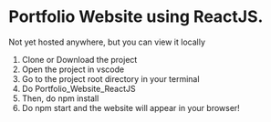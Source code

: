Portfolio Website using ReactJS.
======

Not yet hosted anywhere, but you can view it locally

1. Clone or Download the project
2. Open the project in vscode
3. Go to the project root directory in your terminal
4. Do Portfolio_Website_ReactJS
5. Then, do npm install
6. Do npm start and the website will appear in your browser!
